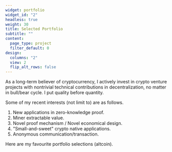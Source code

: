 ```yaml
---
widget: portfolio
widget_id: "2"
headless: true
weight: 30
title: Selected Portfolio
subtitle: ""
content:
  page_type: project
  filter_default: 0
design:
  columns: "2"
  view: 2
  flip_alt_rows: false
---
```

As a long-term believer of cryptocurrency, I actively invest in crypto venture projects with nontrivial technical contributions in decentralization, no matter in bull/bear cycle. I put quality before quantity. 

Some of my recent interests (not limit to) are as follows. 

1. New applications in zero-knowledge proof. 
2. Miner extractable value. 
3. Novel proof mechanism / Novel economical design. 
4. "Small-and-sweet" crypto native applications. 
5. Anonymous communication/transaction.

Here are my favourite portfolio selections (altcoin).